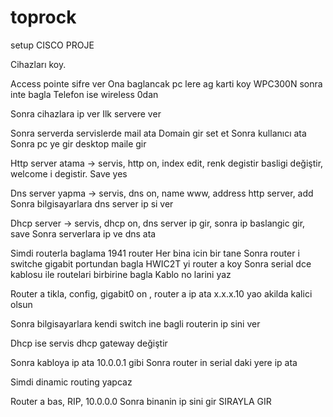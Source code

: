 # toprock
setup
CISCO PROJE

Cihazları koy.

Access pointe sifre ver
Ona baglancak pc lere ag karti koy WPC300N sonra inte bagla
Telefon ise wireless 0dan

Sonra cihazlara ip ver
Ilk servere ver 

Sonra serverda servislerde mail ata
Domain gir set et
Sonra kullanıcı ata
Sonra pc ye gir desktop maile gir

Http server atama -> servis, http on, index edit, renk degistir basligi değiştir, welcome i degistir. Save yes

Dns server yapma -> servis, dns on, name www, address http server, add
Sonra bilgisayarlara dns server ip si ver

Dhcp server -> servis, dhcp on, dns server ip gir, sonra ip baslangic gir, save
Sonra serverlara ip ve dns ata

Simdi routerla baglama
1941 router
Her bina icin bir tane
Sonra router i switche gigabit portundan bagla
HWIC2T yi router a koy
Sonra serial dce kablosu ile routelari birbirine bagla
Kablo no larini yaz

Router a tikla, config, gigabit0 on , router a ip ata x.x.x.10 yao akilda kalici olsun

Sonra bilgisayarlara kendi switch ine bagli routerin ip sini ver

Dhcp ise servis dhcp gateway değiştir

Sonra kabloya ip ata 10.0.0.1 gibi
Sonra router in serial daki yere ip ata

Simdi dinamic routing yapcaz

Router a bas, RIP, 10.0.0.0
Sonra binanin ip sini gir
SIRAYLA GIR
